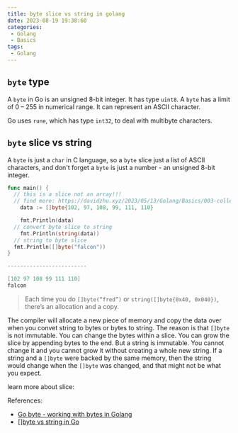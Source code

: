 ```yaml
---
title: byte slice vs string in golang
date: 2023-08-19 19:38:60
categories:
 - Golang
 - Basics
tags:
 - Golang
---
```


## `byte` type

A `byte` in Go is an unsigned 8-bit integer. It has type `uint8`. A `byte` has a limit of 0 – 255 in numerical range. It can represent an ASCII character.

Go uses `rune`, which has type `int32`, to deal with multibyte characters.

## `byte` slice vs string

A `byte` is just a `char` in C language, so a `byte` slice just a list of ASCII characters, and don't forget a `byte` is just a number - an unsigned 8-bit integer. 

```go
func main() {
  // this is a slice not an array!!!
  // find more: https://davidzhu.xyz/2023/05/13/Golang/Basics/003-collections/
	data := []byte{102, 97, 108, 99, 111, 110}

	fmt.Println(data)
  // convert byte slice to string
	fmt.Println(string(data))
  // string to byte slice
  fmt.Println([]byte("falcon"))
}

-------------------------

[102 97 108 99 111 110]
falcon
```

> Each time you do `[]byte(“fred”)` or `string([]byte{0x40, 0x040})`, there’s an allocation and a copy. 

The compiler will allocate a new piece of memory and copy the data over when you convet string to bytes or bytes to string. The reason is that `[]byte` is not immutable.  You can change the bytes within a slice. You can grow the slice by appending bytes to the end. But a string is immutable. You cannot change it and you cannot grow it without creating a whole new string. If a string and a `[]byte` were backed by the same memory, then the string would change when the `[]byte` was changed, and that might not be what you expect. 

learn more about slice: 





References:

- [Go byte - working with bytes in Golang](https://zetcode.com/golang/byte/)
- [[]byte vs string in Go](https://syslog.ravelin.com/byte-vs-string-in-go-d645b67ca7ff)